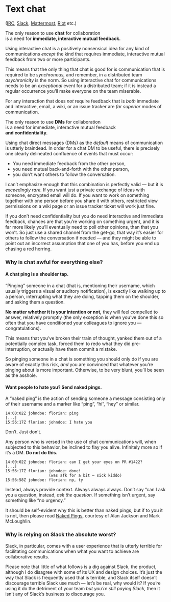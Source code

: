# Text chat
([IRC](https://en.wikipedia.org/wiki/Internet_Relay_Chat), [Slack](https://slack.com/), [Mattermost](https://mattermost.com/), [Riot](https://riot.im/) etc.)


The only reason to use **chat** for collaboration  
is a need for **immediate, interactive mutual feedback.**

<!-- Note -->
Using interactive chat is a positively nonsensical idea for any kind
of communications _except_ the kind that requires immediate,
interactive mutual feedback from two or more participants.

This means that the only thing that chat is good for is communication
that is required to be *synchronous,* and remember, in a distributed
team *asychronicity* is the norm. So using interactive chat for
communications needs to be an *exceptional* event for a distributed
team; if it is instead a regular occurrence you’ll make everyone on
the team miserable.

For any interaction that does *not* require feedback that is *both*
immediate and interactive, email, a wiki, or an issue tracker are *far
superior* modes of communication.


The only reason to use **DMs** for collaboration  
is a need for immediate, interactive mutual feedback  
**and confidentiality.**

<!-- Note -->
Using chat direct messages (DMs) as the *default* means of
communication is utterly braindead. In order for a chat DM to be
useful, there is precisely one clearly delineated confluence of events
that must occur:

* You need immediate feedback from the other person,
* you need mutual back-and-forth with the other person,
* you don’t want others to follow the conversation.

I can’t emphasize enough that this combination is perfectly valid —
but it is *exceedingly rare.* If you want just a private exchange of
ideas with someone, encrypted email will do. If you want to work on
something together with one person before you share it with others,
restricted view permissions on a wiki page or an issue tracker ticket
will work just fine.

If you don’t need confidentiality but you do need interactive and
immediate feedback, chances are that you’re working on something
urgent, and it is far more likely you’ll eventually need to poll other
opinions, than that you won’t. So just use a shared channel from the
get-go, that way it’s easier for others to follow the conversation if
needed — and they might be able to point out an incorrect assumption
that one of you has, before you end up chasing a red herring.


### Why is chat awful for everything else?


#### A chat ping is a shoulder tap.

<!-- Note -->
“Pinging” someone in a chat (that is, mentioning their username, which
usually triggers a visual or auditory notification), is exactly like
walking up to a person, interrupting what they are doing, tapping them
on the shoulder, and asking them a question.

**No matter whether it is your intention or not,** they will feel
compelled to answer, relatively promptly (the only exception is when
you’ve done this so often that you have conditioned your colleagues
to ignore you — congratulations).

This means that you’ve broken their train of thought, yanked them out
of a potentially complex task, forced them to redo what they did
pre-interruption, or actually have them commit a mistake.

So pinging someone in a chat is something you should only do if you
are aware of exactly this risk, *and* you are convinced that whatever
you’re pinging about is more important. Otherwise, to be very blunt,
you’ll be seen as the asshole.


#### Want people to hate you? Send naked pings.

<!-- Note -->
A “naked ping” is the action of sending someone a message consisting
only of their username and a marker like “ping”, “hi”, “hey” or
similar.


```
14:00:02Z johndoe: florian: ping
[...]
15:56:17Z florian: johndoe: I hate you
```
Don’t. Just don’t.

<!-- Note -->
Any person who is versed in the use of chat communications will, when
subjected to this behavior, be inclined to flay you alive. Infinitely
more so if it’s a DM. **Do not do this.**


```
14:00:02Z johndoe: florian: can I get your eyes on PR #1422?
[...]
15:56:17Z florian: johndoe: done! 
                   (was afk for a bit – sick kiddo)
15:56:58Z johndoe: florian: np, ty
```

<!-- Note -->
Instead, always provide context. Always always always. Don’t say “can
I ask you a question, instead, *ask the question.* If something isn’t
urgent, say something like “no urgency.” 

It should be self-evident why this is better than naked pings, but if
to you it is not, then please read [Naked
Pings](https://blogs.gnome.org/markmc/2014/02/20/naked-pings/),
courtesy of Alan Jackson and Mark McLoughlin.


### Why is relying on Slack the absolute worst?

<!-- Note -->
Slack, in particular, comes with a user experience that is utterly
terrible for facilitating communications when what you want to achieve
are collaborative results.

Please note that little of what follows is a dig against Slack, the
product, although I do disagree with some of its UX and design
choices. It’s just the way that Slack is frequently used that is
terrible, and Slack itself doesn’t discourage terrible Slack use much
— let’s be real, why would it? If you’re using it do the detriment of
your team *but you’re still paying Slack,* then it isn’t any of
Slack’s business to discourage you.
